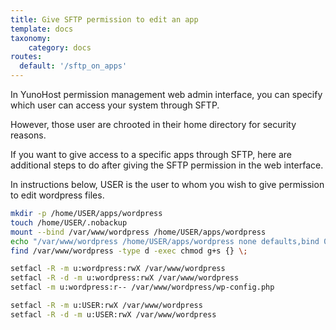 ```yaml
---
title: Give SFTP permission to edit an app
template: docs
taxonomy:
    category: docs
routes:
  default: '/sftp_on_apps'
---
```


In YunoHost permission management web admin interface, you can specify which user can access your system through SFTP.

However, those user are chrooted in their home directory for security reasons.

If you want to give access to a specific apps through SFTP, here are additional steps to do after giving the SFTP permission in the web interface.

In instructions below, USER is the user to whom you wish to give permission to edit wordpress files.

```bash
mkdir -p /home/USER/apps/wordpress
touch /home/USER/.nobackup
mount --bind /var/www/wordpress /home/USER/apps/wordpress
echo "/var/www/wordpress /home/USER/apps/wordpress none defaults,bind 0 0" >> /etc/fstab
find /var/www/wordpress -type d -exec chmod g+s {} \;

setfacl -R -m u:wordpress:rwX /var/www/wordpress
setfacl -R -d -m u:wordpress:rwX /var/www/wordpress
setfacl -m u:wordpress:r-- /var/www/wordpress/wp-config.php

setfacl -R -m u:USER:rwX /var/www/wordpress
setfacl -R -d -m u:USER:rwX /var/www/wordpress
```


